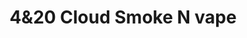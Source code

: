 ---
title: "4&20 Cloud Smoke N vape"
url: /woodstock/4und20-cloud-smoke-n-vape/
shop: E-Zigaretten
---
